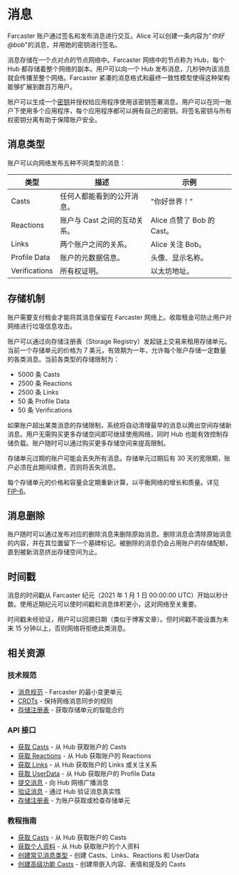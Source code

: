 # 消息

Farcaster 账户通过签名和发布消息进行交互。Alice 可以创建一条内容为"_你好 @bob_"的消息，并用她的密钥进行签名。

消息存储在一个点对点的节点网络中。Farcaster 网络中的节点称为 Hub，每个 Hub 都存储着整个网络的副本。用户可以向一个 Hub 发布消息，几秒钟内该消息就会传播至整个网络。Farcaster 紧凑的消息格式和最终一致性模型使得这种架构能够扩展到数百万用户。

账户可以生成一个[密钥](./accounts.md#adding-account-keys)并授权给应用程序使用该密钥签署消息。用户可以在同一账户下使用多个应用程序，每个应用程序都可以拥有自己的密钥。将签名密钥与所有权密钥分离有助于保障账户安全。

## 消息类型

账户可以向网络发布五种不同类型的消息：

| 类型          | 描述                         | 示例                       |
| ------------- | ---------------------------- | -------------------------- |
| Casts         | 任何人都能看到的公开消息。   | "你好世界！"               |
| Reactions     | 账户与 Cast 之间的互动关系。 | Alice 点赞了 Bob 的 Cast。 |
| Links         | 两个账户之间的关系。         | Alice 关注 Bob。           |
| Profile Data  | 账户的元数据信息。           | 头像、显示名称。           |
| Verifications | 所有权证明。                 | 以太坊地址。               |

## 存储机制

账户需要支付租金才能将其消息保留在 Farcaster 网络上。收取租金可防止用户对网络进行垃圾信息攻击。

账户可以通过向存储注册表（Storage Registry）发起链上交易来租用存储单元。当前一个存储单元的价格为 7 美元，有效期为一年，允许每个账户存储一定数量的各类消息。当前各类型的存储限制为：

- 5000 条 Casts
- 2500 条 Reactions
- 2500 条 Links
- 50 条 Profile Data
- 50 条 Verifications

如果账户超出某类消息的存储限制，系统将自动清理最早的消息以腾出空间存储新消息。用户无需购买更多存储空间即可继续使用网络，同时 Hub 也能有效控制存储负载。账户随时可以通过购买更多存储空间来提高限制。

存储单元过期的账户可能会丢失所有消息。存储单元过期后有 30 天的宽限期，账户必须在此期间续费，否则将丢失消息。

每个存储单元的价格和容量会定期重新计算，以平衡网络的增长和质量。详见 [FIP-6](https://github.com/farcasterxyz/protocol/discussions/98)。

## 消息删除

账户随时可以通过发布对应的删除消息来删除原始消息。删除消息会清除原始消息的内容，并在其位置留下一个墓碑标记。被删除的消息仍会占用账户的存储配额，直到被新消息挤出存储空间为止。

## 时间戳

消息的时间戳从 Farcaster 纪元（2021 年 1 月 1 日 00:00:00 UTC）开始以秒计数。使用近期纪元可以使时间戳和消息体积更小，这对网络至关重要。

时间戳未经验证，用户可以回溯日期（类似于博客文章）。但时间戳不能设置为未来 15 分钟以上，否则网络将拒绝此类消息。

## 相关资源

### 技术规范

- [消息规范](https://github.com/farcasterxyz/protocol/blob/main/docs/SPECIFICATION.md#2-message-specifications) - Farcaster 的最小变更单元
- [CRDTs](https://github.com/farcasterxyz/protocol/blob/main/docs/SPECIFICATION.md#31-crdts) - 保持网络消息同步的规则
- [存储注册表](https://github.com/farcasterxyz/protocol/blob/main/docs/SPECIFICATION.md#13-storage-registry) - 获取存储单元的智能合约

### API 接口

- [获取 Casts](../../reference/hubble/httpapi/casts) - 从 Hub 获取账户的 Casts
- [获取 Reactions](../../reference/hubble/httpapi/reactions) - 从 Hub 获取账户的 Reactions
- [获取 Links](../../reference/hubble/httpapi/links) - 从 Hub 获取账户的 Links 或关注关系
- [获取 UserData](../../reference/hubble/httpapi/userdata) - 从 Hub 获取账户的 Profile Data
- [提交消息](../../reference/hubble/httpapi/message#submitmessage) - 向 Hub 网络广播消息
- [验证消息](../../reference/hubble/httpapi/message#validatemessage) - 通过 Hub 验证消息真实性
- [存储注册表](../../reference/contracts/reference/storage-registry) - 为账户获取或检查存储单元

### 教程指南

- [获取 Casts](../../developers/guides/querying/fetch-casts) - 从 Hub 获取账户的 Casts
- [获取个人资料](../../developers/guides/querying/fetch-profile) - 从 Hub 获取账户的个人资料
- [创建常见消息类型](../../developers/guides/writing/messages) - 创建 Casts、Links、Reactions 和 UserData
- [创建高级功能 Casts](../../developers/guides/writing/casts) - 创建带嵌入内容、表情和提及的 Casts
